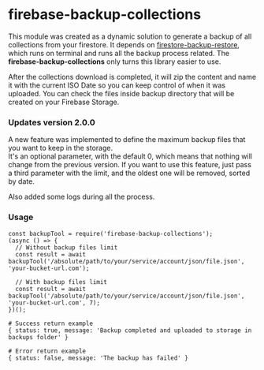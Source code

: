 # firebase-backup-collections

This module was created as a dynamic solution to generate a backup of all collections from your firestore. It depends on [firestore-backup-restore](https://github.com/user/repo/blob/branch/other_file.md), which runs on terminal and runs all the backup process related. The **firebase-backup-collections** only turns this library easier to use.

After the collections download is completed, it will zip the content and name it with the current ISO Date so you can keep control of when it was uploaded. You can check the files inside backup directory that will be created on your Firebase Storage.

### Updates version 2.0.0
A new feature was implemented to define the maximum backup files that you want to keep in the storage. <br/>
It's an optional parameter, with the default 0, which means that nothing will change from the previous version. If you want to use this feature, just pass a third parameter with the limit, and the oldest one will be removed, sorted by date.

Also added some logs during all the process.

### Usage
```
const backupTool = require('firebase-backup-collections');
(async () => {
  // Without backup files limit
  const result = await backupTool('/absolute/path/to/your/service/account/json/file.json', 'your-bucket-url.com');

  // With backup files limit
  const result = await backupTool('/absolute/path/to/your/service/account/json/file.json', 'your-bucket-url.com', 7);
})();

# Success return example
{ status: true, message: 'Backup completed and uploaded to storage in backups folder' }

# Error return example
{ status: false, message: 'The backup has failed' }
```